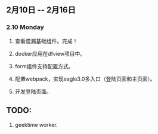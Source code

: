 
## 2月10日 -- 2月16日

### 2.10 Monday
1. 查看遗漏基础组件。完成！
2. docker应用在dfview项目中。
3. form组件支持配置方式。

1. 配置webpack，实现eagle3.0多入口（登陆页面和主页面）。
2. 开发登陆页面。
## TODO:
1. geektime worker.